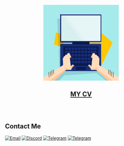 <p align="center"><img width="250" height="250" src="./CV/assets/comp.gif"></p>
<h2></h2>
<h2 align="center"><a href="https://dmitry-starchenko.netlify.app">MY CV</a></h2>

<br/>
<br/>
<h2>Contact Me</h2>

[![Email](https://img.shields.io/badge/Email-%23333A45.svg?style=for-the-badge&logo=gmail&logoColor=blue&labelColor=333A45)](mailto:dololob92@gmail.com)
[![Discord](https://img.shields.io/badge/Discord-%23333A45.svg?style=for-the-badge&logo=discord&logoColor=blue&labelColor=333A45)](https://discordapp.com/users/oloolo)
[![Telegram](https://img.shields.io/badge/Telegram-%23333A45.svg?style=for-the-badge&logo=telegram&logoColor=blue&labelColor=333A45)](https://t.me/BazZ)
[![Telegram](https://img.shields.io/badge/LibkedIn-%23333A45.svg?style=for-the-badge&logo=linked&logoColor=blue&labelColor=333A45)](https://www.linkedin.com/in/dmitry-starchenko-jfd/)
